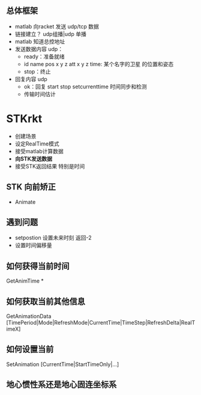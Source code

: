 ## 总体框架

- matlab 向racket 发送 udp/tcp 数据 
- 链接建立？ udp组播|udp 单播
- matlab 知道总控地址
- 发送数据内容 udp：
    - ready：准备就绪
    - id name pos x y z att x y z time: 某个名字的卫星 的位置和姿态
    - stop：终止
- 回复内容 udp
    - ok：回复 start stop setcurrenttime 时间同步和检测
    - 传输时间估计
# STKrkt

- 创建场景
- 设定RealTime模式
- 接受matlab计算数据
- **向STK发送数据**
- 接受STK返回结果 特别是时间

## STK 向前矫正

- Animate

## 遇到问题

- setpostion 设置未来时刻 返回-2
- 设置时间偏移量

## 如何获得当前时间

GetAnimTime *

## 如何获取当前其他信息
GetAnimationData [TimePeriod|Mode|RefreshMode|CurrentTime|TimeStep|RefreshDelta|RealTimeX]
## 如何设置当前

SetAnimation [CurrentTime|StartTimeOnly|...]


## 地心惯性系还是地心固连坐标系